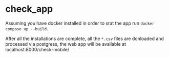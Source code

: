 # check_app

Assuming you have docker installed in order to srat the app run 
`docker compose up --build`.

After all the installations are complete, all the `*.csv` files are donloaded and processed via postgress, the web app will be available at localhost:8000/check-mobile/
